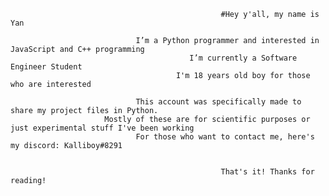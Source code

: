                                                    #Hey y'all, my name is Yan
                                                         
                                I’m a Python programmer and interested in JavaScript and C++ programming
                                            I’m currently a Software Engineer Student
                                         I'm 18 years old boy for those who are interested
                                             
                                This account was specifically made to share my project files in Python.
                         Mostly of these are for scientific purposes or just experimental stuff I've been working
                                For those who want to contact me, here's my discord: Kalliboy#8291

                                                       
                                                   That's it! Thanks for reading!
